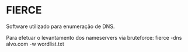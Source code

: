 # FIERCE

Software utilizado para enumeração de DNS.

Para efetuar o levantamento dos nameservers via bruteforce:
fierce -dns alvo.com -w wordlist.txt
